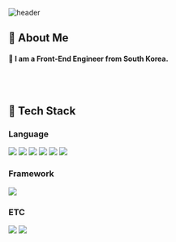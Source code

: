 <div>
  
  <!--Header-->
  ![header](https://capsule-render.vercel.app/api?type=blur&color=random&height=300&section=header&text=Hi%20there%20👋%20&fontColor=ffffff)

</div>

<div>
  <!--Body-->
  
  ## 👀 About Me
  #### :raising_hand: I am a Front-End Engineer from South Korea.<br/>
  <br/>
  <br/>
  
  ## 🧱 Tech Stack
  ### Language
  <!--Python-->
  <img src="https://img.shields.io/badge/Python-3776AB?style=flat-square&logo=Python&logoColor=white"/>
  <!--JavaScript-->
  <img src="https://img.shields.io/badge/JavaScript-F7DF1E?style=flat-square&logo=JavaScript&logoColor=white"/>
  <!--HTML5-->
  <img src="https://img.shields.io/badge/HTML5-E34F26?style=flat-square&logo=HTML5&logoColor=white"/>
  <!--CSS-->
  <img src="https://img.shields.io/badge/CSS3-1572B6?style=flat-square&logo=CSS3&logoColor=white"/>
  <!--JAVA-->
  <img src="https://img.shields.io/badge/java-007396?style=flat-square&logo=java&logoColor=white"/>
  <!--Flutter-->
  <img src="https://img.shields.io/badge/Flutter-02569B?style=flat-square&logo=flutter&logoColor=white"/>
  <br/>
  

  ### Framework
  <!--spring-->
  <img src="https://img.shields.io/badge/Spring-6DB33F?style=flat-square&logo=Spring&logoColor=white"/>
  <br/>
  
  ### ETC
  <!--node.js-->
  <img src="https://img.shields.io/badge/Node.js-339933?style=flat-square&logo=Node.js&logoColor=white"/>
  <!--MySQL-->
  <img src="https://img.shields.io/badge/MySQL-4479A1?style=flat-square&logo=MySQL&logoColor=white"/>
  <br/>
  <br/>

</div>

<!--
**junb/junb* is a ✨ _special_ ✨ repository because its `README.md` (this file) appears on your GitHub profile.

Here are some ideas to get you started:
- Hi there 👋
- 🔭 I’m currently working on ...
- 🌱 I’m currently learning ...
- 👯 I’m looking to collaborate on ...
- 🤔 I’m looking for help with ...
- 💬 Ask me about ...
- 📫 How to reach me: ...
- 😄 Pronouns: ...
- ⚡ Fun fact: ...
-->

